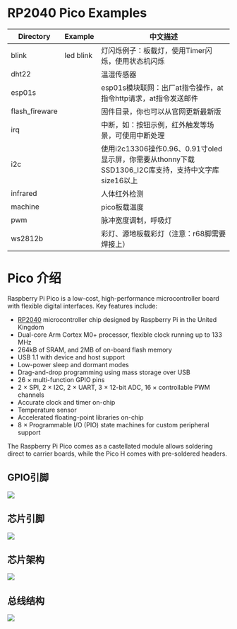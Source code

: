 # RP2040 Pico Examples

| Directory      | Example   | 中文描述                                                     |
| -------------- | --------- | ------------------------------------------------------------ |
| blink          | led blink | 灯闪烁例子：板载灯，使用Timer闪烁，使用状态机闪烁            |
| dht22          |           | 温湿传感器                                                   |
| esp01s         |           | esp01s模块联网：出厂at指令操作，at指令http请求，at指令发送邮件 |
| flash_fireware |           | 固件目录，你也可以从官网更新最新版                           |
| irq            |           | 中断，如：按钮示例，红外触发等场景，可使用中断处理           |
| i2c            |           | 使用i2c13306操作0.96、0.91寸oled显示屏，你需要从thonny下载SSD1306_I2C库支持，支持中文字库size16以上 |
| infrared       |           | 人体红外检测                                                 |
| machine        |           | pico板载温度                                                 |
| pwm            |           | 脉冲宽度调制，呼吸灯                                         |
| ws2812b        |           | 彩灯、源地板载彩灯（注意：r68脚需要焊接上）                  |

# Pico 介绍

Raspberry Pi Pico is a low-cost, high-performance microcontroller board with flexible digital interfaces. Key features include:

- [RP2040](https://www.raspberrypi.com/documentation/microcontrollers/rp2040.html#welcome-to-rp2040) microcontroller chip designed by Raspberry Pi in the United Kingdom
- Dual-core Arm Cortex M0+ processor, flexible clock running up to 133 MHz
- 264kB of SRAM, and 2MB of on-board flash memory
- USB 1.1 with device and host support
- Low-power sleep and dormant modes
- Drag-and-drop programming using mass storage over USB
- 26 × multi-function GPIO pins
- 2 × SPI, 2 × I2C, 2 × UART, 3 × 12-bit ADC, 16 × controllable PWM channels
- Accurate clock and timer on-chip
- Temperature sensor
- Accelerated floating-point libraries on-chip
- 8 × Programmable I/O (PIO) state machines for custom peripheral support

The Raspberry Pi Pico comes as a castellated module allows soldering direct to carrier boards, while the Pico H comes with pre-soldered headers.



## GPIO引脚

![](C:\Users\Administrator\Desktop\MCU\rp2040-pico\GPIO引脚.jpg)



## 芯片引脚

![](C:\Users\Administrator\Desktop\MCU\rp2040-pico\芯片引脚.jpg)



## 芯片架构

![](C:\Users\Administrator\Desktop\MCU\rp2040-pico\芯片架构.png)



## 总线结构

![](C:\Users\Administrator\Desktop\MCU\rp2040-pico\总线结构.png)
